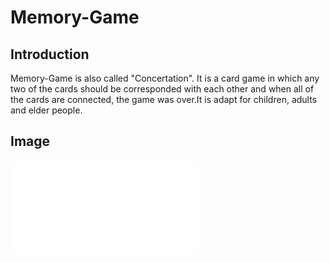 # Memory-Game

## Introduction

Memory-Game is also called "Concertation". It is a card game in which any two of the cards should be corresponded with each other and when 
all of the cards are connected, the game was over.It is adapt for children, adults and elder people.

## Image

![Image of the Matching-Game](file:///C:/Users/SD17/Documents/SHEN%20HAN%20LIN%2000000160145%20JavascriptBasics%20Final%20Project/index.html)


